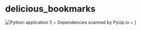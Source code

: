# delicious_bookmarks
![Python application](https://github.com/zhidelev/delicious_bookmarks/workflows/Python%20application/badge.svg?branch=master)  ![ ~ Dependencies scanned by PyUp.io ~ ]

